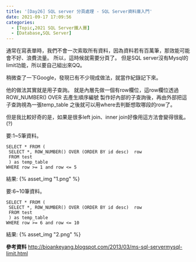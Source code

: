 ```yaml
---
title: '[Day26] SQL server 分頁處理 - SQL Server資料庫入門'
date: 2021-09-17 17:09:56
categories:
  - [Topic,2021 SQL Server鐵人賽]
  - [Database,SQL Server]
---
```

通常在寫表單時，我們不會一次索取所有資料，因為資料若有百萬筆，那效能可能會不好、浪費流量。
所以，這時候就需要分頁了。
但是SQL server沒有Mysql的limit功能，所以要自己組出來QQ。

稍微查了一下Google，發現已有不少現成做法，就當作紀錄記下來。

他的做法其實就是用子查詢。
就是內層先做一個有row欄位，這row欄位透過 ROW_NUMBER() OVER 去產生順序編號
製作好內部的子查詢後，再由外部把這子查詢視為一張temp_table
之後就可以用where去判斷想取哪段的row了。

但是我比較好奇的是，如果是很多left join、inner join好像用這方法會變得很亂。(?)

要:1~5筆資料。
```
SELECT * FROM ( 
 SELECT *, ROW_NUMBER() OVER (ORDER BY id desc)  row 
 FROM test
 ) as temp_table
WHERE row >= 1 and row <= 5
```
結果:
{% asset_img "1.png" %}

要:6~10筆資料。
```
SELECT * FROM ( 
 SELECT *, ROW_NUMBER() OVER (ORDER BY id desc)  row 
 FROM test
 ) as temp_table
WHERE row >= 6 and row <= 10

```
結果:
{% asset_img "2.png" %}



**參考資料**
http://bioankeyang.blogspot.com/2013/03/ms-sql-servermysql-limit.html